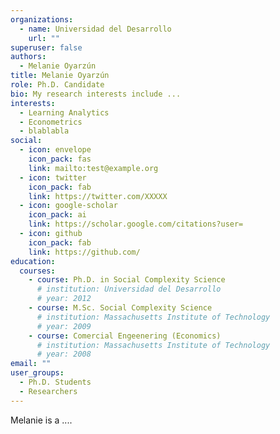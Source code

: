 ```yaml
---
organizations:
  - name: Universidad del Desarrollo
    url: ""
superuser: false
authors:
  - Melanie Oyarzún
title: Melanie Oyarzún
role: Ph.D. Candidate
bio: My research interests include ...
interests:
  - Learning Analytics
  - Econometrics
  - blablabla
social:
  - icon: envelope
    icon_pack: fas
    link: mailto:test@example.org
  - icon: twitter
    icon_pack: fab
    link: https://twitter.com/XXXXX
  - icon: google-scholar
    icon_pack: ai
    link: https://scholar.google.com/citations?user=
  - icon: github
    icon_pack: fab
    link: https://github.com/
education:
  courses:
    - course: Ph.D. in Social Complexity Science
      # institution: Universidad del Desarrollo
      # year: 2012
    - course: M.Sc. Social Complexity Science
      # institution: Massachusetts Institute of Technology
      # year: 2009
    - course: Comercial Engeenering (Economics)
      # institution: Massachusetts Institute of Technology
      # year: 2008
email: ""
user_groups:
  - Ph.D. Students
  - Researchers
---
```


Melanie is a ....